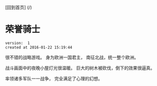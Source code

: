 [回到首页] (/)

# 荣誉骑士

    version:  1
    created at 2016-01-22 15:19:44 


很不错的战略游戏。 
身为欧洲一国君主， 南征北战，统一整个欧洲。

战斗画面中的夜晚小屋灯光很温暖。
巨大的树木被砍伐，倒下的效果很逼真。

率领诸多军队一一战争， 完全满足了心理的幻想。


